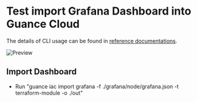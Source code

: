 # Test import Grafana Dashboard into Guance Cloud

The details of CLI usage can be found in [reference documentations](../../../docs/references/guance_iac_import.md).

![Preview](./grafana/node/preview.png)

## Import Dashboard

- Run "guance iac import grafana -f ./grafana/node/grafana.json -t terraform-module -o ./out"
